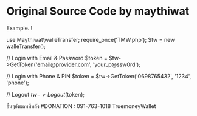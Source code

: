 # Original Source Code by maythiwat

Example. !

use Maythiwat\walleTransfer;
require_once('TMW.php');
$tw = new walleTransfer();

// Login with Email & Password
$token = $tw->GetToken('email@provider.com', 'your_p@ssw0rd');

// Login with Phone & PIN
$token = $tw->GetToken('0698765432', '1234', 'phone');

// Logout
$tw->Logout($token);

อื่นๆอัพเดททีหลัง #DONATION : 091-763-1018 TruemoneyWallet
